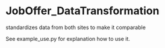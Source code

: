 # JobOffer_DataTransformation
 standardizes data from both sites to make it comparable

See example_use.py for explanation how to use it.
